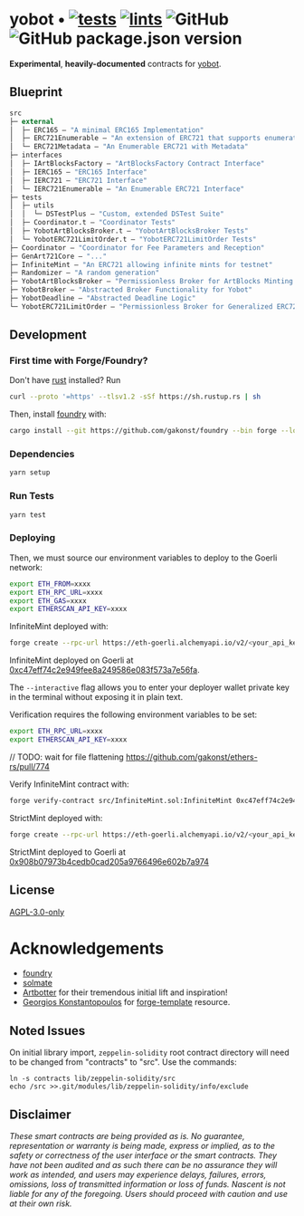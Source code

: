 # yobot • [![tests](https://github.com/nascentxyz/yobot-contracts/actions/workflows/tests.yml/badge.svg)](https://github.com/nascentxyz/yobot-contracts/actions/workflows/tests.yml) [![lints](https://github.com/nascentxyz/yobot-contracts/actions/workflows/lints.yml/badge.svg)](https://github.com/nascentxyz/yobot-contracts/actions/workflows/lints.yml) ![GitHub](https://img.shields.io/github/license/nascentxyz/yobot-contracts) ![GitHub package.json version](https://img.shields.io/github/package-json/v/nascentxyz/yobot-contracts)


**Experimental**, **heavily-documented** contracts for [yobot](https://yobot.com).

## Blueprint

```ml
src
├─ external
│  ├─ ERC165 — "A minimal ERC165 Implementation"
│  ├─ ERC721Enumerable — "An extension of ERC721 that supports enumeration"
│  └─ ERC721Metadata — "An Enumerable ERC721 with Metadata"
├─ interfaces
│  ├─ IArtBlocksFactory — "ArtBlocksFactory Contract Interface"
│  ├─ IERC165 — "ERC165 Interface"
│  ├─ IERC721 — "ERC721 Interface"
│  └─ IERC721Enumerable — "An Enumerable ERC721 Interface"
├─ tests
│  ├─ utils
│  │  └─ DSTestPlus — "Custom, extended DSTest Suite"
│  ├─ Coordinator.t — "Coordinator Tests"
│  ├─ YobotArtBlocksBroker.t — "YobotArtBlocksBroker Tests"
│  └─ YobotERC721LimitOrder.t — "YobotERC721LimitOrder Tests"
├─ Coordinator — "Coordinator for Fee Parameters and Reception"
├─ GenArt721Core — "..."
├─ InfiniteMint — "An ERC721 allowing infinite mints for testnet"
├─ Randomizer — "A random generation"
├─ YobotArtBlocksBroker — "Permissionless Broker for ArtBlocks Minting using Flashbot Searchers"
├─ YobotBroker — "Abstracted Broker Functionality for Yobot"
├─ YobotDeadline — "Abstracted Deadline Logic"
└─ YobotERC721LimitOrder — "Permissionless Broker for Generalized ERC721 Minting using Flashbot Searchers"
```

## Development

### First time with Forge/Foundry?

Don't have [rust](https://www.rust-lang.org/tools/install) installed?
Run
```bash
curl --proto '=https' --tlsv1.2 -sSf https://sh.rustup.rs | sh
```

Then, install [foundry](https://github.com/gakonst/foundry) with:
```bash
cargo install --git https://github.com/gakonst/foundry --bin forge --locked
```

### Dependencies

```bash
yarn setup
```

### Run Tests

```bash
yarn test
```

### Deploying


Then, we must source our environment variables to deploy to the Goerli network:

```bash
export ETH_FROM=xxxx
export ETH_RPC_URL=xxxx
export ETH_GAS=xxxx
export ETHERSCAN_API_KEY=xxxx
```

InfiniteMint deployed with:
```bash
forge create --rpc-url https://eth-goerli.alchemyapi.io/v2/<your_api_key> --chain 'goerli' --interactive InfiniteMint --constructor-args 'TEST' 'TEST'
```

InfiniteMint deployed on Goerli at [0xc47eff74c2e949fee8a249586e083f573a7e56fa](https://goerli.etherscan.io/address/0xc47eff74c2e949fee8a249586e083f573a7e56fa).

The `--interactive` flag allows you to enter your deployer wallet private key in the terminal without exposing it in plain text.

Verification requires the following environment variables to be set:
```bash
export ETH_RPC_URL=xxxx
export ETHERSCAN_API_KEY=xxxx
```

// TODO: wait for file flattening https://github.com/gakonst/ethers-rs/pull/774

Verify InfiniteMint contract with:
```bash
forge verify-contract src/InfiniteMint.sol:InfiniteMint 0xc47eff74c2e949fee8a249586e083f573a7e56fa 'TEST' 'TEST'
```
  
StrictMint deployed with:
```bash
forge create --rpc-url https://eth-goerli.alchemyapi.io/v2/<your_api_key> --chain 'goerli' --interactive StrictMint --constructor-args <os_registry_address>
```

StrictMint deployed to Goerli at [0x908b07973b4cedb0cad205a9766496e602b7a974](https://goerli.etherscan.io/address/0x908b07973b4cedb0cad205a9766496e602b7a974)

## License

[AGPL-3.0-only](https://github.com/nascentxyz/yobot/blob/master/LICENSE)

# Acknowledgements

- [foundry](https://github.com/gakonst/foundry)
- [solmate](https://github.com/Rari-Capital/solmate)
- [Artbotter](https://artbotter.io) for their tremendous initial lift and inspiration!
- [Georgios Konstantopoulos](https://github.com/gakonst) for [forge-template](https://github.com/gakonst/forge-template) resource.

## Noted Issues

On initial library import, `zeppelin-solidity` root contract directory will need to be changed from "contracts" to "src". Use the commands:

```
ln -s contracts lib/zeppelin-solidity/src
echo /src >>.git/modules/lib/zeppelin-solidity/info/exclude
```

## Disclaimer

_These smart contracts are being provided as is. No guarantee, representation or warranty is being made, express or implied, as to the safety or correctness of the user interface or the smart contracts. They have not been audited and as such there can be no assurance they will work as intended, and users may experience delays, failures, errors, omissions, loss of transmitted information or loss of funds. Nascent is not liable for any of the foregoing. Users should proceed with caution and use at their own risk._
